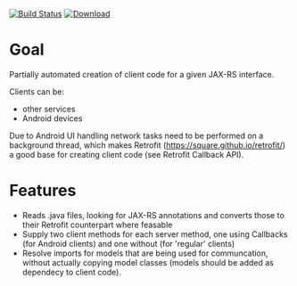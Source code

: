
[![Build Status](https://travis-ci.org/Maddoc42/JaxRs2Retrofit.svg?branch=master)](https://travis-ci.org/Maddoc42/JaxRs2Retrofit)
[ ![Download](https://api.bintray.com/packages/maddoc42/maven/jaxrs2retrofit/images/download.svg) ](https://bintray.com/maddoc42/maven/jaxrs2retrofit/_latestVersion)

Goal
====

Partially automated creation of client code for a given JAX-RS interface.

Clients can be:
- other services
- Android devices

Due to Android UI handling network tasks need to be performed on a background
thread, which makes Retrofit (https://square.github.io/retrofit/) a good base
for creating client code (see Retrofit Callback API).


Features
========

- Reads .java files, looking for JAX-RS annotations and converts those to their
  Retrofit counterpart where feasable
- Supply two client methods for each server method, one using Callbacks (for
  Android clients) and one without (for 'regular' clients)
- Resolve imports for models that are being used for communcation, without
  actually copying model classes (models should be added as dependecy to client
  code).
